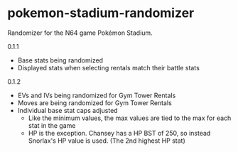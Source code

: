 # pokemon-stadium-randomizer
Randomizer for the N64 game Pokémon Stadium.

0.1.1
 - Base stats being randomized
 - Displayed stats when selecting rentals match their battle stats
 
0.1.2
 - EVs and IVs being randomized for Gym Tower Rentals
 - Moves are being randomized for Gym Tower Rentals
 - Individual base stat caps adjusted
	- Like the minimum values, the max values are tied to the max for each stat in the game
	- HP is the exception. Chansey has a HP BST of 250, so instead Snorlax's HP value is used. (The 2nd highest HP stat)

